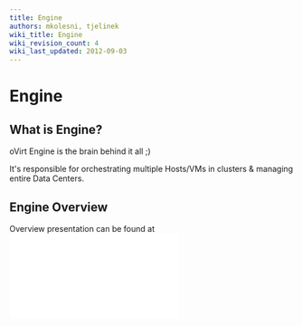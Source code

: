 ```yaml
---
title: Engine
authors: mkolesni, tjelinek
wiki_title: Engine
wiki_revision_count: 4
wiki_last_updated: 2012-09-03
---
```


# Engine

## What is Engine?

oVirt Engine is the brain behind it all ;)

It's responsible for orchestrating multiple Hosts/VMs in clusters & managing entire Data Centers.

## Engine Overview

Overview presentation can be found at ![](Ovirt-engine-core_beijing_2012.odp "fig:Ovirt-engine-core_beijing_2012.odp")
